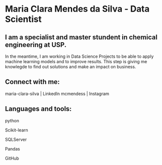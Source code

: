 # Maria Clara Mendes da Silva - Data Scientist

## I am a specialist and master stundent in chemical engineering at USP. 

In the meantime, I am working in Data Science Projects to be able to apply machine learning models and to improve results. 
This step is giving me knowlegde to find out solutions and make an impact on business. 

## Connect with me:

maria-clara-silva | LinkedIn
mcmendess | Instagram

## Languages and tools:

python

Scikit-learn

SQLServer

Pandas

GitHub


